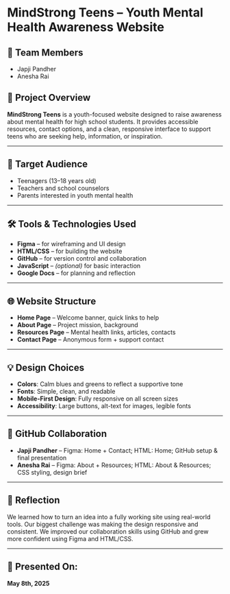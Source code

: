 # MindStrong Teens – Youth Mental Health Awareness Website

## 👥 Team Members
- Japji Pandher  
- Anesha Rai  

## 🧠 Project Overview
**MindStrong Teens** is a youth-focused website designed to raise awareness about mental health for high school students. It provides accessible resources, contact options, and a clean, responsive interface to support teens who are seeking help, information, or inspiration.

---

## 🎯 Target Audience
- Teenagers (13–18 years old)
- Teachers and school counselors
- Parents interested in youth mental health

---

## 🛠️ Tools & Technologies Used
- **Figma** – for wireframing and UI design  
- **HTML/CSS** – for building the website  
- **GitHub** – for version control and collaboration  
- **JavaScript** – *(optional)* for basic interaction  
- **Google Docs** – for planning and reflection  

---

## 🌐 Website Structure
- **Home Page** – Welcome banner, quick links to help
- **About Page** – Project mission, background
- **Resources Page** – Mental health links, articles, contacts
- **Contact Page** – Anonymous form + support contact

---

## 💡 Design Choices
- **Colors**: Calm blues and greens to reflect a supportive tone  
- **Fonts**: Simple, clean, and readable  
- **Mobile-First Design**: Fully responsive on all screen sizes  
- **Accessibility**: Large buttons, alt-text for images, legible fonts  

---

## 🔄 GitHub Collaboration
- **Japji Pandher** – Figma: Home + Contact; HTML: Home; GitHub setup & final presentation  
- **Anesha Rai** – Figma: About + Resources; HTML: About & Resources; CSS styling, design brief


---

## 📘 Reflection
We learned how to turn an idea into a fully working site using real-world tools. Our biggest challenge was making the design responsive and consistent. We improved our collaboration skills using GitHub and grew more confident using Figma and HTML/CSS.

---

## 🏁 Presented On:  
**May 8th, 2025**
